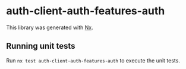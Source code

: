 # auth-client-auth-features-auth

This library was generated with [Nx](https://nx.dev).

## Running unit tests

Run `nx test auth-client-auth-features-auth` to execute the unit tests.
